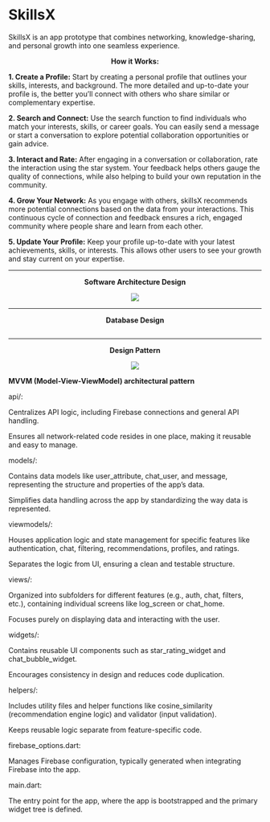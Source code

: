 # SkillsX
SkillsX is an app prototype that combines networking, knowledge-sharing, and personal growth into one seamless experience. 

<p align="center">
   <strong>How it Works:</strong>
</p>

**1. Create a Profile:** Start by creating a personal profile that outlines your skills, interests, and background. The more detailed and up-to-date your profile is, the better you’ll connect with others who share similar or complementary expertise.

**2. Search and Connect:** Use the search function to find individuals who match your interests, skills, or career goals. You can easily send a message or start a conversation to explore potential collaboration opportunities or gain advice.

**3. Interact and Rate:** After engaging in a conversation or collaboration, rate the interaction using the star system. Your feedback helps others gauge the quality of connections, while also helping to build your own reputation in the community.

**4. Grow Your Network:** As you engage with others, skillsX recommends more potential connections based on the data from your interactions. This continuous cycle of connection and feedback ensures a rich, engaged community where people share and learn from each other.

**5. Update Your Profile:** Keep your profile up-to-date with your latest achievements, skills, or interests. This allows other users to see your growth and stay current on your expertise.

--------------------------------------------------------------------

<p align="center">
   <strong>Software Architecture Design</strong>
</p>


<p align="center">
  <img src="https://github.com/user-attachments/assets/97647304-7441-4c66-beb1-030cff6b0568"/>
</p>

--------------------------------------------------------------------

<p align="center">
   <strong>Database Design</strong>
</p>

<p align="center">
   <img src=""/>
</p>

--------------------------------------------------------------------

<p align="center">
<strong>Design Pattern</strong>

<p align="center">
   <strong><img src = "https://github.com/user-attachments/assets/46a48efa-aa88-4c50-af2d-9de33ae4405c"/></strong>
</p>


**MVVM (Model-View-ViewModel) architectural pattern**

api/:

Centralizes API logic, including Firebase connections and general API handling.

Ensures all network-related code resides in one place, making it reusable and easy to manage.

models/:

Contains data models like user_attribute, chat_user, and message, representing the structure and properties of the app’s data.

Simplifies data handling across the app by standardizing the way data is represented.

viewmodels/:

Houses application logic and state management for specific features like authentication, chat, filtering, recommendations, profiles, and ratings.

Separates the logic from UI, ensuring a clean and testable structure.

views/:

Organized into subfolders for different features (e.g., auth, chat, filters, etc.), containing individual screens like log_screen or chat_home.

Focuses purely on displaying data and interacting with the user.

widgets/:

Contains reusable UI components such as star_rating_widget and chat_bubble_widget.

Encourages consistency in design and reduces code duplication.

helpers/:

Includes utility files and helper functions like cosine_similarity (recommendation engine logic) and validator (input validation).

Keeps reusable logic separate from feature-specific code.

firebase_options.dart:

Manages Firebase configuration, typically generated when integrating Firebase into the app.

main.dart:

The entry point for the app, where the app is bootstrapped and the primary widget tree is defined.
